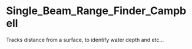 # Single_Beam_Range_Finder_Campbell
 Tracks distance from a surface, to identify water depth and etc...
